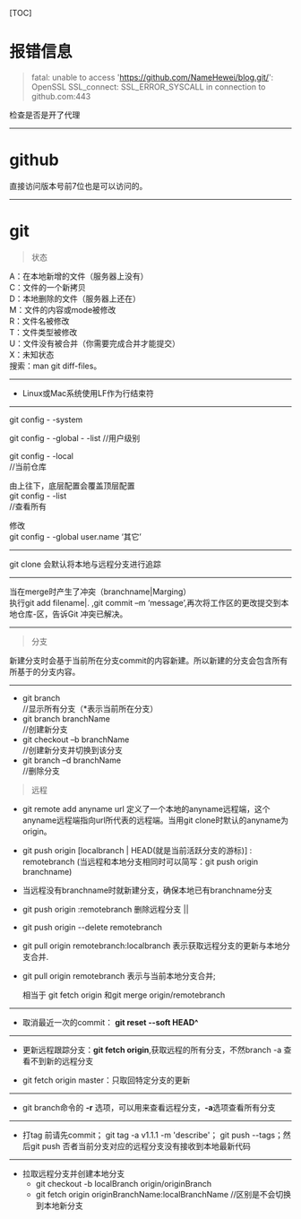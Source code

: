 
[TOC]  

# 报错信息

> fatal: unable to access 'https://github.com/NameHewei/blog.git/': OpenSSL SSL_connect: SSL_ERROR_SYSCALL in connection to github.com:443

检查是否是开了代理

---

# github  
直接访问版本号前7位也是可以访问的。  

---
# git

> 状态

A：在本地新增的文件（服务器上没有）  
C：文件的一个新拷贝  
D：本地删除的文件（服务器上还在）  
M：文件的内容或mode被修改  
R：文件名被修改  
T：文件类型被修改  
U：文件没有被合并（你需要完成合并才能提交）  
X：未知状态  
搜索：man git diff-files。

---
- Linux或Mac系统使用LF作为行结束符

---
git config - -system   

git config - -global - -list 
//用户级别  

git config - -local  
//当前仓库  

由上往下，底层配置会覆盖顶层配置  
git config - -list  
//查看所有  

修改  
git config - -global user.name ‘其它’  

---
git clone 会默认将本地与远程分支进行追踪

---
当在merge时产生了冲突（branchname|Marging）  
执行git add filename|. ,git commit –m ‘message’,再次将工作区的更改提交到本地仓库-区，告诉Git 冲突已解决。

---
>分支

新建分支时会基于当前所在分支commit的内容新建。所以新建的分支会包含所有所基于的分支内容。

---
- git branch                    
  //显示所有分支（*表示当前所在分支）  
- git branch branchName         
  //创建新分支  
- git checkout –b branchName     
  //创建新分支并切换到该分支  
- git branch –d branchName       
  //删除分支  

>远程

- git remote add anyname url  定义了一个本地的anyname远程端，这个anyname远程端指向url所代表的远程端。当用git clone时默认的anyname为origin。 

- git push origin [localbranch | HEAD(就是当前活跃分支的游标)] : remotebranch (当远程和本地分支相同时可以简写：git push origin branchname)  

- 当远程没有branchname时就新建分支，确保本地已有branchname分支
- git push origin  :remotebranch  删除远程分支 ||   
- git push origin --delete remotebranch

- git pull origin remotebranch:localbranch  表示获取远程分支的更新与本地分支合并.
- git pull origin remotebranch  表示与当前本地分支合并;

  相当于 git fetch origin 和git merge origin/remotebranch

---

- 取消最近一次的commit： **git reset --soft HEAD^**
---

- 更新远程跟踪分支：**git fetch origin**,获取远程的所有分支，不然branch -a 查看不到新的远程分支

- git fetch origin master：只取回特定分支的更新

---
- git branch命令的 **-r** 选项，可以用来查看远程分支，**-a**选项查看所有分支

---
- 打tag 前请先commit； git tag -a v1.1.1 -m 'describe'； git push --tags；然后git push 否者当前分支对应的远程分支没有接收到本地最新代码

---
- 拉取远程分支并创建本地分支
  - git checkout -b localBranch origin/originBranch
  - git fetch origin originBranchName:localBranchName  //区别是不会切换到本地新分支
